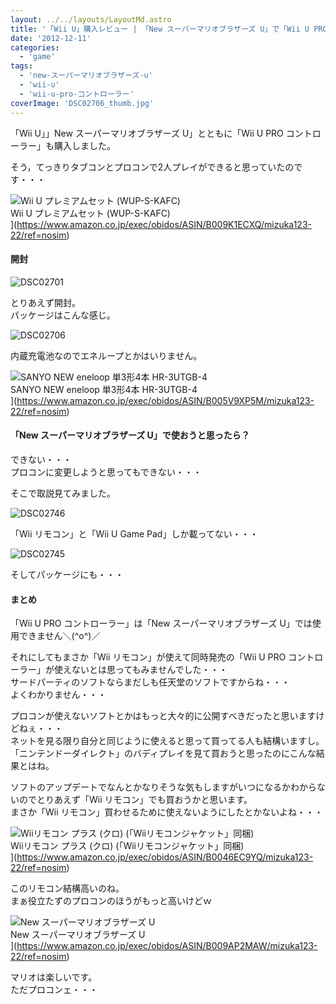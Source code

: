 ```yaml
---
layout: ../../layouts/LayoutMd.astro
title: '「Wii U」購入レビュー | 「New スーパーマリオブラザーズ U」で「Wii U PRO コントローラー」が使えない！？'
date: '2012-12-11'
categories:
  - 'game'
tags:
  - 'new-スーパーマリオブラザーズ-u'
  - 'wii-u'
  - 'wii-u-pro-コントローラー'
coverImage: 'DSC02706_thumb.jpg'
---
```


「Wii U」」New スーパーマリオブラザーズ U」とともに「Wii U PRO コントローラー」も購入しました。

そう，てっきりタブコンとプロコンで2人プレイができると思っていたのです・・・

![Wii U プレミアムセット (WUP-S-KAFC)](/archive/images/416M011NOXL._SL160_.jpg)  
Wii U プレミアムセット (WUP-S-KAFC)  
](https://www.amazon.co.jp/exec/obidos/ASIN/B009K1ECXQ/mizuka123-22/ref=nosim)

#### 開封

![DSC02701](/archive/images/DSC02701_thumb.jpg 'DSC02701')

とりあえず開封。  
パッケージはこんな感じ。

![DSC02706](/archive/images/DSC02706_thumb.jpg 'DSC02706')

内蔵充電池なのでエネループとかはいりません。

![SANYO NEW eneloop 単3形4本 HR-3UTGB-4](/archive/images/512G0b4MzFL._SL160_.jpg)  
SANYO NEW eneloop 単3形4本 HR-3UTGB-4  
](https://www.amazon.co.jp/exec/obidos/ASIN/B005V9XP5M/mizuka123-22/ref=nosim)

#### 「New スーパーマリオブラザーズ U」で使おうと思ったら？

できない・・・  
プロコンに変更しようと思ってもできない・・・

そこで取説見てみました。

![DSC02746](/archive/images/DSC02746_thumb.jpg 'DSC02746')

「Wii リモコン」と「Wii U Game Pad」しか載ってない・・・

![DSC02745](/archive/images/DSC02745_thumb.jpg 'DSC02745')

そしてパッケージにも・・・

#### まとめ

「Wii U PRO コントローラー」は「New スーパーマリオブラザーズ U」では使用できません＼(^o^)／

それにしてもまさか「Wii リモコン」が使えて同時発売の「Wii U PRO コントローラー」が使えないとは思ってもみませんでした・・・  
サードパーティのソフトならまだしも任天堂のソフトですからね・・・  
よくわかりません・・・

プロコンが使えないソフトとかはもっと大々的に公開すべきだったと思いますけどねぇ・・・  
ネットを見る限り自分と同じように使えると思って買ってる人も結構いますし。  
「ニンテンドーダイレクト」のバディプレイを見て買おうと思ったのにこんな結果とはね。

ソフトのアップデートでなんとかなりそうな気もしますがいつになるかわからないのでとりあえず「Wii リモコン」でも買おうかと思います。  
まさか「Wii リモコン」買わせるために使えないようにしたとかないよね・・・

![Wiiリモコン プラス (クロ) (「Wiiリモコンジャケット」同梱)](/archive/images/31WqMrhC30L._SL160_.jpg)  
Wiiリモコン プラス (クロ) (「Wiiリモコンジャケット」同梱)  
](https://www.amazon.co.jp/exec/obidos/ASIN/B0046EC9YQ/mizuka123-22/ref=nosim)

このリモコン結構高いのね。  
まぁ役立たずのプロコンのほうがもっと高いけどｗ

![New スーパーマリオブラザーズ U](/archive/images/51McETwqh8L._SL160_.jpg)  
New スーパーマリオブラザーズ U  
](https://www.amazon.co.jp/exec/obidos/ASIN/B009AP2MAW/mizuka123-22/ref=nosim)

マリオは楽しいです。  
ただプロコンェ・・・
